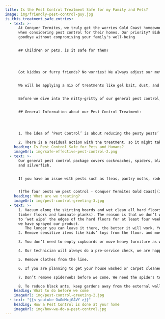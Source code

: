 ```yaml
---
title: Is the Pest Control Treatment Safe for my Family and Pets?
image: img/friendly-pest-control-guy.jpg
is_this_treatment_safe_entries:
  - text: >-
      At Conquer Termites, we truly get the worries Gold Coast homeowners face
      when considering pest control for their homes. Our priority? Bidding bugs
      goodbye without compromising your family's well-being


      ## Children or pets, is it safe for them?




      Got kiddos or furry friends? No worries! We always adjust our methods based on your home's unique needs, to only apply the safest product available in Australia.


      We will be applying a mix of treatments like gel bait, dust, and surface sprays. All products we apply meet the Australian Pesticides and Veterinary Medicines Authority guidelines. Safety first, always!


      Before we dive into the nitty-gritty of our general pest control, we wanted to give you a heads-up on what to expect and how to prepare. 


      ## General Information about our Pest Control Treatment:




      1. The idea of ‘Pest Control’ is about reducing the pesty pests’ population to near zero. It is not about applying a nasty product to keep all insects away for 12 months. Insects will recolonise your home naturally over time.

      2. There is a residual action with the treatment, so it might take several weeks to be fully effective. In the case where the pest population or conditions are severe, we might recommend more frequent treatments.
    heading: Is Pest Control Safe for Pets and Humans?
    imageUrl: img/safe-effective-pest-control-2.png
  - text: >-
      Our general pest control package covers cockroaches, spiders, black ants
      and silverfish.


      If you have an issue with pests such as fleas, pantry moths, rodents or any other annoying pest, these will require a special and separate treatment.


      ![The four pests we pest control - Conquer Termites Gold Coast](img/4-types-of-insects-treated-with-our-general-pest-control-treatment.jpg)
    heading: What are we treating?
    imageUrl: img/pest-control-greeting-3.jpg
  - text: >-
      1. Vacuum along the skirting boards and wet clean all hard floors (tiles,
      timber floors and laminate planks). The reason is that we don’t want you
      to ‘wet wipe’ the edges of the hard floors for at least four weeks where
      we have sprayed our product. 
         The longer you can leave it there, the better it will work. You can vacuum or sweep.  
      2. Remove sensitive items like kids’ toys from the floor. and move items away from the walls. This way, we will be able to achieve the maximum application throughout your home. 

      3. You don’t need to empty cupboards or move heavy furniture as we will be applying gel bait in these areas.

      4. Our technician will always do a pre-service check, we are happy to move pet bowls, dog beds etc. But bird cages or fish tanks should be covered before we start.

      5. Remove clothes from the line.

      6. If you are planning to get your house washed or carpet cleaned, do it before we come. 

      7. Don’t remove spiderwebs before we come. We need the spiders to climb over their webs for the product to work.

      8. To reduce black ants, keep gardens away from the external walls and cut back any tree branches that are touching the house.
    heading: What to do before we come
    imageUrl: img/pest-control-greeting-2.jpg
  - text: "{{< youtube OuGdMcjGAVY >}}"
    heading: How a Pest Control is done at your home
    imageUrl: img/how-we-do-a-pest-control.jpg
---
```

